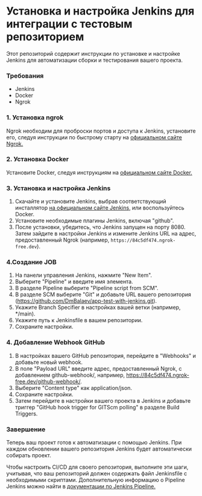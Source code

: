 # Установка и настройка Jenkins для интеграции с тестовым репозиторием
Этот репозиторий содержит инструкции по установке и настройке Jenkins для автоматизации сборки и тестирования вашего проекта.

### Требования
* Jenkins
* Docker
* Ngrok


### 1. Установка ngrok
Ngrok необходим для проброски портов и доступа к Jenkins, установите его, 
следуя инструкции по быстрому старту на [официальном сайте Ngrok.](https://ngrok.com/docs/getting-started/)


### 2. Установка Docker
Установите Docker, следуя инструкциям на [официальном сайте Docker.](https://ngrok.com/docs/getting-started/)

### 3. Установка и настройка Jenkins
1. Скачайте и установите Jenkins, выбрав соответствующий инсталлятор [на официальном сайте Jenkins](https://www.jenkins.io/download/), или воспользуйтесь Docker.
2. Установите необходимые плагины Jenkins, включая "github".
3. После установки, убедитесь, что Jenkins запущен на порту 8080. Затем зайдите в настройки Jenkins и измените 
Jenkins URL на адрес, предоставленный Ngrok (например, `https://84c5df474.ngrok-free.dev`).

### 4.Создание JOB
1. На панели управления Jenkins, нажмите "New Item".
2. Выберите "Pipeline" и введите имя элемента.
3. В разделе Pipeline выберите "Pipeline script from SCM".
4. В разделе SCM выберите "Git" и добавьте URL вашего репозитория (https://github.com/DmBalaev/app-test-with-jenkins.git).
5. Укажите Branch Specifier в настройках вашей ветки (например, */main).
6. Укажите путь к Jenkinsfile в вашем репозитории.
7. Сохраните настройки.

### 4. Добавление Webhook GitHub
1. В настройках вашего GitHub репозитория, перейдите в "Webhooks" и добавьте новый webhook.
2. В поле "Payload URL" введите адрес, предоставленный Ngrok, с добавлением github-webhook/, например, https://84c5df474.ngrok-free.dev/github-webhook/.
3. Выберите "Content type" как application/json.
4. Сохраните настройки.
5. Затем перейдите в настройки вашего проекта в Jenkins и добавьте триггер "GitHub hook trigger for GITScm polling" в разделе Build Triggers.

### Завершение
Теперь ваш проект готов к автоматизации с помощью Jenkins. При каждом обновлении вашего репозитория Jenkins будет автоматически собирать проект.

Чтобы настроить CI/CD для своего репозитория, выполните эти шаги, учитывая, что ваш репозиторий должен содержать файл Jenkinsfile с необходимыми скриптами. 
Дополнительную информацию о Pipeline Jenkins можно найти в [документации по Jenkins Pipeline.](https://www.jenkins.io/doc/book/pipeline/)
